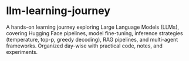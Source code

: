 # llm-learning-journey
A hands-on learning journey exploring Large Language Models (LLMs), covering Hugging Face pipelines, model fine-tuning, inference strategies (temperature, top-p, greedy decoding), RAG pipelines, and multi-agent frameworks. Organized day-wise with practical code, notes, and experiments.

